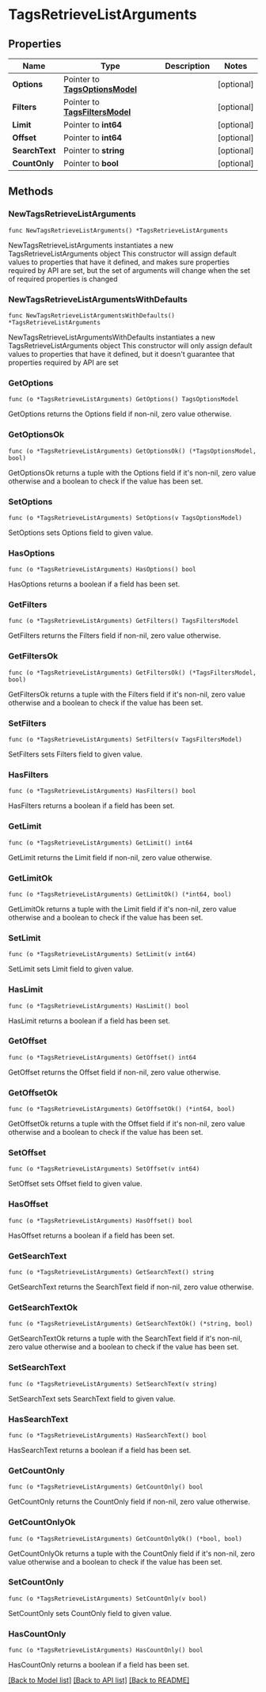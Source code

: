 # TagsRetrieveListArguments

## Properties

Name | Type | Description | Notes
------------ | ------------- | ------------- | -------------
**Options** | Pointer to [**TagsOptionsModel**](TagsOptionsModel.md) |  | [optional] 
**Filters** | Pointer to [**TagsFiltersModel**](TagsFiltersModel.md) |  | [optional] 
**Limit** | Pointer to **int64** |  | [optional] 
**Offset** | Pointer to **int64** |  | [optional] 
**SearchText** | Pointer to **string** |  | [optional] 
**CountOnly** | Pointer to **bool** |  | [optional] 

## Methods

### NewTagsRetrieveListArguments

`func NewTagsRetrieveListArguments() *TagsRetrieveListArguments`

NewTagsRetrieveListArguments instantiates a new TagsRetrieveListArguments object
This constructor will assign default values to properties that have it defined,
and makes sure properties required by API are set, but the set of arguments
will change when the set of required properties is changed

### NewTagsRetrieveListArgumentsWithDefaults

`func NewTagsRetrieveListArgumentsWithDefaults() *TagsRetrieveListArguments`

NewTagsRetrieveListArgumentsWithDefaults instantiates a new TagsRetrieveListArguments object
This constructor will only assign default values to properties that have it defined,
but it doesn't guarantee that properties required by API are set

### GetOptions

`func (o *TagsRetrieveListArguments) GetOptions() TagsOptionsModel`

GetOptions returns the Options field if non-nil, zero value otherwise.

### GetOptionsOk

`func (o *TagsRetrieveListArguments) GetOptionsOk() (*TagsOptionsModel, bool)`

GetOptionsOk returns a tuple with the Options field if it's non-nil, zero value otherwise
and a boolean to check if the value has been set.

### SetOptions

`func (o *TagsRetrieveListArguments) SetOptions(v TagsOptionsModel)`

SetOptions sets Options field to given value.

### HasOptions

`func (o *TagsRetrieveListArguments) HasOptions() bool`

HasOptions returns a boolean if a field has been set.

### GetFilters

`func (o *TagsRetrieveListArguments) GetFilters() TagsFiltersModel`

GetFilters returns the Filters field if non-nil, zero value otherwise.

### GetFiltersOk

`func (o *TagsRetrieveListArguments) GetFiltersOk() (*TagsFiltersModel, bool)`

GetFiltersOk returns a tuple with the Filters field if it's non-nil, zero value otherwise
and a boolean to check if the value has been set.

### SetFilters

`func (o *TagsRetrieveListArguments) SetFilters(v TagsFiltersModel)`

SetFilters sets Filters field to given value.

### HasFilters

`func (o *TagsRetrieveListArguments) HasFilters() bool`

HasFilters returns a boolean if a field has been set.

### GetLimit

`func (o *TagsRetrieveListArguments) GetLimit() int64`

GetLimit returns the Limit field if non-nil, zero value otherwise.

### GetLimitOk

`func (o *TagsRetrieveListArguments) GetLimitOk() (*int64, bool)`

GetLimitOk returns a tuple with the Limit field if it's non-nil, zero value otherwise
and a boolean to check if the value has been set.

### SetLimit

`func (o *TagsRetrieveListArguments) SetLimit(v int64)`

SetLimit sets Limit field to given value.

### HasLimit

`func (o *TagsRetrieveListArguments) HasLimit() bool`

HasLimit returns a boolean if a field has been set.

### GetOffset

`func (o *TagsRetrieveListArguments) GetOffset() int64`

GetOffset returns the Offset field if non-nil, zero value otherwise.

### GetOffsetOk

`func (o *TagsRetrieveListArguments) GetOffsetOk() (*int64, bool)`

GetOffsetOk returns a tuple with the Offset field if it's non-nil, zero value otherwise
and a boolean to check if the value has been set.

### SetOffset

`func (o *TagsRetrieveListArguments) SetOffset(v int64)`

SetOffset sets Offset field to given value.

### HasOffset

`func (o *TagsRetrieveListArguments) HasOffset() bool`

HasOffset returns a boolean if a field has been set.

### GetSearchText

`func (o *TagsRetrieveListArguments) GetSearchText() string`

GetSearchText returns the SearchText field if non-nil, zero value otherwise.

### GetSearchTextOk

`func (o *TagsRetrieveListArguments) GetSearchTextOk() (*string, bool)`

GetSearchTextOk returns a tuple with the SearchText field if it's non-nil, zero value otherwise
and a boolean to check if the value has been set.

### SetSearchText

`func (o *TagsRetrieveListArguments) SetSearchText(v string)`

SetSearchText sets SearchText field to given value.

### HasSearchText

`func (o *TagsRetrieveListArguments) HasSearchText() bool`

HasSearchText returns a boolean if a field has been set.

### GetCountOnly

`func (o *TagsRetrieveListArguments) GetCountOnly() bool`

GetCountOnly returns the CountOnly field if non-nil, zero value otherwise.

### GetCountOnlyOk

`func (o *TagsRetrieveListArguments) GetCountOnlyOk() (*bool, bool)`

GetCountOnlyOk returns a tuple with the CountOnly field if it's non-nil, zero value otherwise
and a boolean to check if the value has been set.

### SetCountOnly

`func (o *TagsRetrieveListArguments) SetCountOnly(v bool)`

SetCountOnly sets CountOnly field to given value.

### HasCountOnly

`func (o *TagsRetrieveListArguments) HasCountOnly() bool`

HasCountOnly returns a boolean if a field has been set.


[[Back to Model list]](../README.md#documentation-for-models) [[Back to API list]](../README.md#documentation-for-api-endpoints) [[Back to README]](../README.md)


